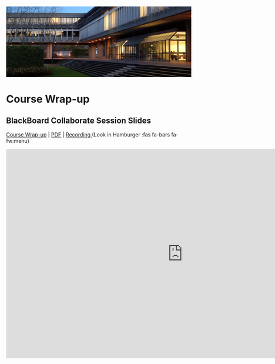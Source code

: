 ![SFU](assets/images/1406322240943.jpg ':class=banner-image')

# Course Wrap-up

## BlackBoard Collaborate Session Slides
[Course Wrap-up](https://docs.google.com/presentation/d/e/2PACX-1vSGfM47HtqAXGTZyoriqjGxpRK8dA3EteQDvV-cSWQpc1LCvytoaxEiCc0jb_g9vVCM5UunFnKX5o2e/pub?start=false&loop=false&delayms=3000) | [PDF](https://canvas.sfu.ca/courses/59869/files/folder/Downloads/Slides%20PDFs/Mini-Lectures%20and%20Activities/Week-14) | [Recording ](https://canvas.sfu.ca/courses/59869/external_tools/3544) (Look in Hamburger :fas fa-bars fa-fw:menu)  

<div class="video-container-16by9"><iframe src="https://docs.google.com/presentation/d/e/2PACX-1vSGfM47HtqAXGTZyoriqjGxpRK8dA3EteQDvV-cSWQpc1LCvytoaxEiCc0jb_g9vVCM5UunFnKX5o2e/embed?start=false&loop=false&delayms=3000" frameborder="0" width="960" height="569" allowfullscreen="true" mozallowfullscreen="true" webkitallowfullscreen="true"></iframe></div>
